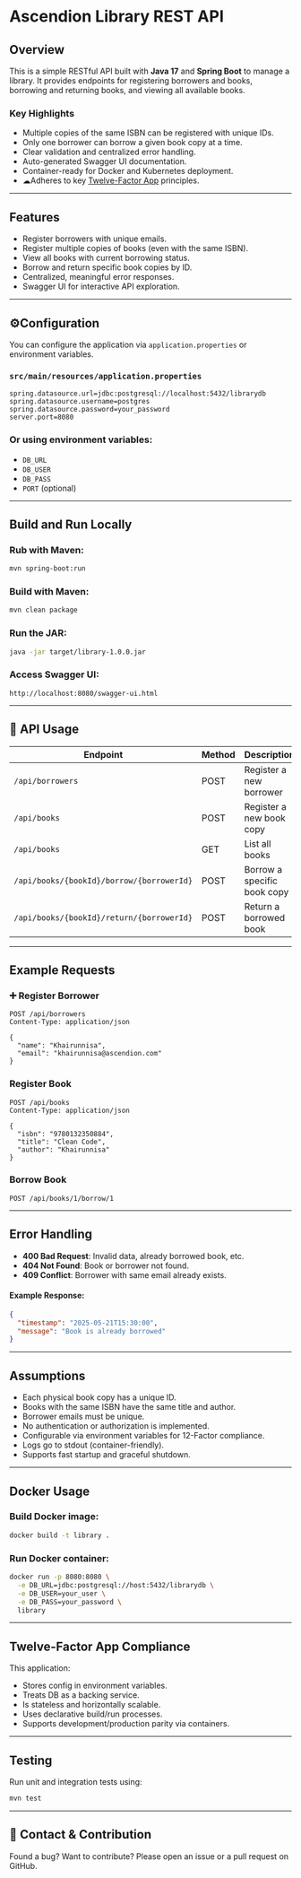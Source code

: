 # Ascendion Library REST API

## Overview

This is a simple RESTful API built with **Java 17** and **Spring Boot** to manage a library. It provides endpoints for registering borrowers and books, borrowing and returning books, and viewing all available books.

### Key Highlights

- Multiple copies of the same ISBN can be registered with unique IDs.
- Only one borrower can borrow a given book copy at a time.
- Clear validation and centralized error handling.
- Auto-generated Swagger UI documentation.
- Container-ready for Docker and Kubernetes deployment.
- ☁Adheres to key [Twelve-Factor App](https://12factor.net/) principles.

---

## Features

- Register borrowers with unique emails.
- Register multiple copies of books (even with the same ISBN).
- View all books with current borrowing status.
- Borrow and return specific book copies by ID.
- Centralized, meaningful error responses.
- Swagger UI for interactive API exploration.

---

## ⚙Configuration

You can configure the application via `application.properties` or environment variables.

### `src/main/resources/application.properties`

```properties
spring.datasource.url=jdbc:postgresql://localhost:5432/librarydb
spring.datasource.username=postgres
spring.datasource.password=your_password
server.port=8080
```

### Or using environment variables:

- `DB_URL`
- `DB_USER`
- `DB_PASS`
- `PORT` (optional)

---

## Build and Run Locally

### Rub with Maven:

```bash
mvn spring-boot:run
```

### Build with Maven:

```bash
mvn clean package
```

### Run the JAR:

```bash
java -jar target/library-1.0.0.jar
```

### Access Swagger UI:

```
http://localhost:8080/swagger-ui.html
```

---

## 📡 API Usage

| Endpoint | Method | Description |
|----------|--------|-------------|
| `/api/borrowers` | POST | Register a new borrower |
| `/api/books` | POST | Register a new book copy |
| `/api/books` | GET | List all books |
| `/api/books/{bookId}/borrow/{borrowerId}` | POST | Borrow a specific book copy |
| `/api/books/{bookId}/return/{borrowerId}` | POST | Return a borrowed book |

---

## Example Requests

### ➕ Register Borrower

```http
POST /api/borrowers
Content-Type: application/json

{
  "name": "Khairunnisa",
  "email": "khairunnisa@ascendion.com"
}
```

### Register Book

```http
POST /api/books
Content-Type: application/json

{
  "isbn": "9780132350884",
  "title": "Clean Code",
  "author": "Khairunnisa"
}
```

### Borrow Book

```http
POST /api/books/1/borrow/1
```

---

## Error Handling

- **400 Bad Request**: Invalid data, already borrowed book, etc.
- **404 Not Found**: Book or borrower not found.
- **409 Conflict**: Borrower with same email already exists.

#### Example Response:

```json
{
  "timestamp": "2025-05-21T15:30:00",
  "message": "Book is already borrowed"
}
```

---

## Assumptions

- Each physical book copy has a unique ID.
- Books with the same ISBN have the same title and author.
- Borrower emails must be unique.
- No authentication or authorization is implemented.
- Configurable via environment variables for 12-Factor compliance.
- Logs go to stdout (container-friendly).
- Supports fast startup and graceful shutdown.

---

## Docker Usage

### Build Docker image:

```bash
docker build -t library .
```

### Run Docker container:

```bash
docker run -p 8080:8080 \
  -e DB_URL=jdbc:postgresql://host:5432/librarydb \
  -e DB_USER=your_user \
  -e DB_PASS=your_password \
  library
```

---

## Twelve-Factor App Compliance

This application:

- Stores config in environment variables.
- Treats DB as a backing service.
- Is stateless and horizontally scalable.
- Uses declarative build/run processes.
- Supports development/production parity via containers.

---

## Testing

Run unit and integration tests using:

```bash
mvn test
```

---

## 🤝 Contact & Contribution

Found a bug? Want to contribute? Please open an issue or a pull request on GitHub.
